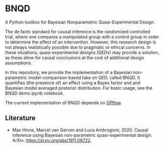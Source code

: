 # BNQD
A Python toolbox for Bayesian Nonparametric Quasi-Experimental Design. 

The de facto standard for causal inference is the randomized controlled trial, where one compares a manipulated group with a control group in order to determine the effect of an intervention. However, this research design is not always realistically possible due to pragmatic or ethical concerns. In these situations, quasi-experimental designs (QEDs) may provide a solution, as these allow for causal conclusions at the cost of additional design assumptions. 

In this repository, we provide the implementation of a Bayesian non-parametric model-comparison-based take on QED, called BNQD. It quantifies (the presence of) an effect using a Bayes factor and and Bayesian model averaged posterior distribution. For basic usage, see the BNQD demo.ipynb notebook.

The current implementation of BNQD depends on [GPflow](https://gpflow.readthedocs.io/en/master/index.html). 

## Literature

* Max Hinne, Marcel van Gerven and Luca Ambrogioni, 2020. Causal inference using Bayesian non-parametric quasi-experimental design. ArXiv: https://arxiv.org/abs/1911.06722.
